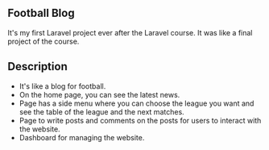 ## Football Blog

It's my first Laravel project ever after the Laravel course.
It was like a final project of the course.

## Description

- It's like a blog for football.
- On the home page, you can see the latest news.
- Page has a side menu where you can choose the league you want and see the table of the league and the next matches.
- Page to write posts and comments on the posts for users to interact with the website.
- Dashboard for managing the website.
